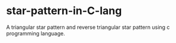 # star-pattern-in-C-lang
A triangular star pattern and reverse triangular star pattern using c programming language.
